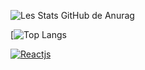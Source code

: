 
![Les Stats GitHub de Anurag](https://github-readme-stats.vercel.app/api?username=gouteuxchristophe&show_icons=true&theme=radical)

[![Top Langs](https://github-readme-stats.vercel.app/api/top-langs/?username=gouteuxchristophe&show_icons=true&theme=radical)

[![Reactjs](https://github-readme-stats.vercel.app/api/pin/?username=facebook&repo=react&show_owner=true)](https://github.com/facebook/react)
